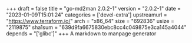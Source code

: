 +++
draft = false
title = "go-md2man 2.0.2-1"
version = "2.0.2-1"
date = "2023-01-09T15:01:24"
categories = ['devel-extra']
upstreamurl = "https://www.terraform.io/"
arch = "x86_64"
size = "692836"
usize = "2119875"
sha1sum = "639d9fa6675830ebc8cc4c049875e3ca145a4044"
depends = "['glibc']"
+++
A markdown to manpage generator
